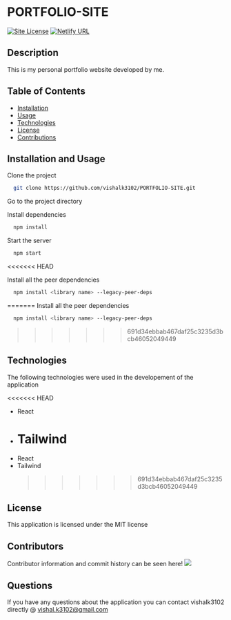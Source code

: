 # PORTFOLIO-SITE

[![Site License](https://img.shields.io/badge/license-MIT-blue.svg)](https://github.com/vishalk3102/PORTFOLIO-SITE)
[![Netlify URL](https://img.shields.io/badge/Netlify-URL-purple.svg)](https://vishalkumar31.netlify.app/)

## Description

This is my personal portfolio website developed by me.

## Table of Contents

- [Installation](#Installation)
- [Usage](#Usage)
- [Technologies](#Technologies)
- [License](#License)
- [Contributions](#Contributions)

## Installation and Usage

Clone the project

```bash
  git clone https://github.com/vishalk3102/PORTFOLIO-SITE.git
```

Go to the project directory

Install dependencies

```bash
  npm install
```

Start the server

```bash
  npm start
```

<<<<<<< HEAD

Install all the peer dependencies

```bash
  npm install <library name> --legacy-peer-deps
```

=======
Install all the peer dependencies

```bash
  npm install <library name> --legacy-peer-deps
```

> > > > > > > 691d34ebbab467daf25c3235d3bcb46052049449

## Technologies

The following technologies were used in the developement of the application

<<<<<<< HEAD

- React
- # Tailwind
- React
- Tailwind
  > > > > > > > 691d34ebbab467daf25c3235d3bcb46052049449

## License

This application is licensed under the MIT license

## Contributors

Contributor information and commit history can be seen here!
<a href="https://github.com/https://github.com/vishalk3102/PORTFOLIO-SITE/graphs/contributors">
<img src="https://contributors-img.web.app/image?repo=vishalk3102/PORTFOLIO-SITE" />
</a>

## Questions

If you have any questions about the application you can contact vishalk3102 directly @ vishal.k3102@gmail.com
